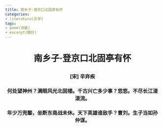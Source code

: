 ```yaml
---
title: 南乡子·登京口北固亭有怀
categories:
- literature(文学)
tags:
- poem(诗歌)
- excerpt(摘抄)
---
```


<h1><p style="text-align: center;">南乡子·登京口北固亭有怀</p></h1>

<h3><p style="text-align: center;">[宋] 辛弃疾</p></h3>

<h3><p style="text-align: center;">何处望神州？满眼风光北固楼。千古兴亡多少事？悠悠。不尽长江滚滚流。
</p></h3>

<h3><p style="text-align: center;">年少万兜鍪，坐断东南战未休。天下英雄谁敌手？曹刘。生子当如孙仲谋。</p></h3>
